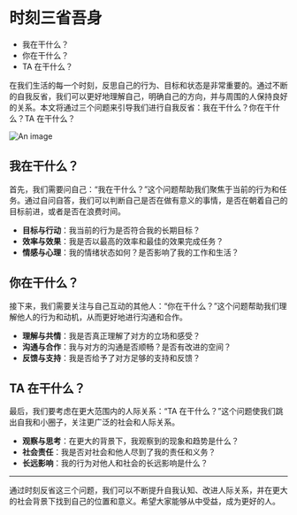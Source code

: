 # 时刻三省吾身

- 我在干什么？
- 你在干什么？
- TA 在干什么？

在我们生活的每一个时刻，反思自己的行为、目标和状态是非常重要的。通过不断的自我反省，我们可以更好地理解自己，明确自己的方向，并与周围的人保持良好的关系。本文将通过三个问题来引导我们进行自我反省：我在干什么？你在干什么？TA 在干什么？

![An image](/images/beyond/3-think.png)

## 我在干什么？

首先，我们需要问自己：“我在干什么？”这个问题帮助我们聚焦于当前的行为和任务。通过自问自答，我们可以判断自己是否在做有意义的事情，是否在朝着自己的目标前进，或者是否在浪费时间。

- **目标与行动**：我当前的行为是否符合我的长期目标？
- **效率与效果**：我是否以最高的效率和最佳的效果完成任务？
- **情感与心理**：我的情绪状态如何？是否影响了我的工作和生活？

## 你在干什么？

接下来，我们需要关注与自己互动的其他人：“你在干什么？”这个问题帮助我们理解他人的行为和动机，从而更好地进行沟通和合作。

- **理解与共情**：我是否真正理解了对方的立场和感受？
- **沟通与合作**：我与对方的沟通是否顺畅？是否有改进的空间？
- **反馈与支持**：我是否给予了对方足够的支持和反馈？

## TA 在干什么？

最后，我们要考虑在更大范围内的人际关系：“TA 在干什么？”这个问题使我们跳出自我和小圈子，关注更广泛的社会和人际关系。

- **观察与思考**：在更大的背景下，我观察到的现象和趋势是什么？
- **社会责任**：我是否对社会和他人尽到了我的责任和义务？
- **长远影响**：我的行为对他人和社会的长远影响是什么？

---

通过时刻反省这三个问题，我们可以不断提升自我认知、改进人际关系，并在更大的社会背景下找到自己的位置和意义。希望大家能够从中受益，成为更好的人。
